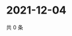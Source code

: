 # 2021-12-04

共 0 条

<!-- BEGIN WEIBO -->
<!-- 最后更新时间 Sat Dec 04 2021 07:08:56 GMT+0800 (China Standard Time) -->

<!-- END WEIBO -->
